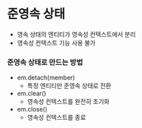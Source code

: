 # 준영속 상태

- 영속 상태의 엔티티가 영속성 컨텍스트에서 분리
- 영속성 컨텍스트 기능 사용 불가

### 준영속 상태로 만드는 방법
- em.detach(member)
    - 특정 엔티티만 준영속 상태로 전환
- em.clear()
    - 영속성 컨텍스트를 완전히 초기화
- em.close()
    - 영속성 컨텍스트를 종료
